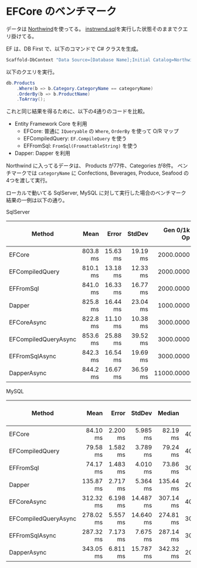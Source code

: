 # EFCore のベンチマーク

データは [Northwind](https://github.com/Microsoft/sql-server-samples/tree/master/samples/databases/northwind-pubs)を使ってる。
[instnwnd.sql](https://github.com/Microsoft/sql-server-samples/tree/master/samples/databases/northwind-pubs)を実行した状態そのままでクエリ掛けてる。

EF は、DB First で、以下のコマンドで C# クラスを生成。

```PowerShell
Scaffold-DbContext "Data Source=[Database Name];Initial Catalog=Northwind;Integrated Security=True;Connect Timeout=60;Encrypt=False;TrustServerCertificate=False;ApplicationIntent=ReadWrite;MultiSubnetFailover=False" Microsoft.EntityFrameworkCore.SqlServer -OutputDir Models
```

以下のクエリを実行。

```cs
db.Products
    .Where(b => b.Category.CategoryName == categoryName)
    .OrderBy(b => b.ProductName)
    .ToArray();
```

これと同じ結果を得るために、以下の4通りのコードを比較。

- Entity Framework Core を利用
  - EFCore: 普通に `IQueryable` の `Where`, `OrderBy` を使って O/R マップ
  - EFCompiledQuery: `EF.CompileQuery` を使う
  - EFFromSql: `FromSql(FromattableString)` を使う
- Dapper: Dapper を利用

Northwind に入ってるデータは、
Products が77件、Categories が8件。
ベンチマークでは `categoryName` に Confections, Beverages, Produce, Seafood の4つを渡して実行。

ローカルで動いてる SqlServer, MySQL に対して実行した場合のベンチマーク結果の一例は以下の通り。

SqlServer

|               Method |     Mean |    Error |   StdDev | Gen 0/1k Op | Gen 1/1k Op | Gen 2/1k Op | Allocated Memory/Op |
|--------------------- |---------:|---------:|---------:|------------:|------------:|------------:|--------------------:|
|               EFCore | 803.8 ms | 15.63 ms | 19.19 ms |   2000.0000 |   1000.0000 |           - |           271.37 KB |
|      EFCompiledQuery | 810.1 ms | 13.18 ms | 12.33 ms |   2000.0000 |   1000.0000 |           - |           217.59 KB |
|            EFFromSql | 841.0 ms | 16.33 ms | 16.77 ms |   2000.0000 |   1000.0000 |           - |           232.45 KB |
|               Dapper | 825.8 ms | 16.44 ms | 23.04 ms |   1000.0000 |           - |           - |           126.81 KB |
|          EFCoreAsync | 822.8 ms | 11.10 ms | 10.38 ms |   3000.0000 |   1000.0000 |           - |          3000.42 KB |
| EFCompiledQueryAsync | 853.6 ms | 25.88 ms | 39.52 ms |   3000.0000 |   1000.0000 |           - |          2242.38 KB |
|       EFFromSqlAsync | 842.3 ms | 16.54 ms | 19.69 ms |   3000.0000 |   1000.0000 |           - |          2717.88 KB |
|          DapperAsync | 844.2 ms | 16.67 ms | 36.59 ms |  11000.0000 |   2000.0000 |           - |          1658.16 KB |

MySQL

|               Method |      Mean |    Error |    StdDev |    Median | Gen 0/1k Op | Gen 1/1k Op | Gen 2/1k Op | Allocated Memory/Op |
|--------------------- |----------:|---------:|----------:|----------:|------------:|------------:|------------:|--------------------:|
|               EFCore |  84.10 ms | 2.200 ms |  5.985 ms |  82.19 ms |   4000.0000 |   1000.0000 |           - |           425.83 KB |
|      EFCompiledQuery |  79.58 ms | 1.582 ms |  3.789 ms |  79.24 ms |   4000.0000 |   1000.0000 |           - |           373.68 KB |
|            EFFromSql |  74.17 ms | 1.483 ms |  4.010 ms |  73.86 ms |   3000.0000 |   1000.0000 |           - |           366.09 KB |
|               Dapper | 135.87 ms | 2.717 ms |  5.364 ms | 135.44 ms |   2000.0000 |   1000.0000 |           - |           233.57 KB |
|          EFCoreAsync | 312.32 ms | 6.198 ms | 14.487 ms | 307.14 ms |   4000.0000 |   1000.0000 |           - |         22976.13 KB |
| EFCompiledQueryAsync | 278.02 ms | 5.557 ms | 14.640 ms | 274.81 ms |   3000.0000 |   1000.0000 |           - |         20132.05 KB |
|       EFFromSqlAsync | 287.32 ms | 7.173 ms |  7.675 ms | 287.14 ms |   3000.0000 |   1000.0000 |           - |         19776.27 KB |
|          DapperAsync | 343.05 ms | 6.811 ms | 15.787 ms | 342.32 ms |   2000.0000 |   1000.0000 |           - |         11550.02 KB |
